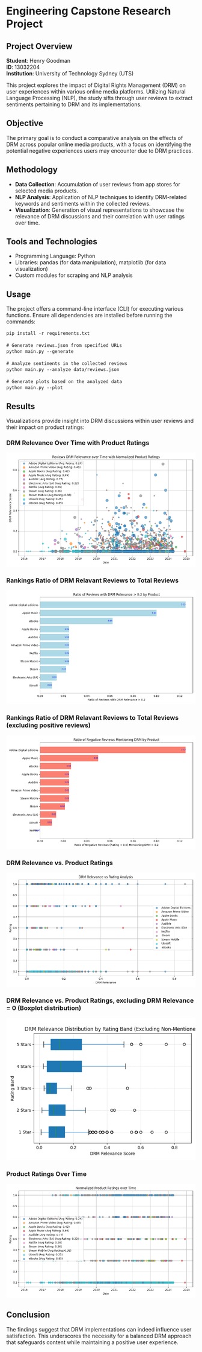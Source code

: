 # Engineering Capstone Research Project

## Project Overview

**Student**: Henry Goodman  
**ID**: 13032204  
**Institution**: University of Technology Sydney (UTS)

This project explores the impact of Digital Rights Management (DRM) on user experiences within various online media platforms. Utilizing Natural Language Processing (NLP), the study sifts through user reviews to extract sentiments pertaining to DRM and its implementations.

## Objective

The primary goal is to conduct a comparative analysis on the effects of DRM across popular online media products, with a focus on identifying the potential negative experiences users may encounter due to DRM practices.

## Methodology

- **Data Collection**: Accumulation of user reviews from app stores for selected media products.
- **NLP Analysis**: Application of NLP techniques to identify DRM-related keywords and sentiments within the collected reviews.
- **Visualization**: Generation of visual representations to showcase the relevance of DRM discussions and their correlation with user ratings over time.

## Tools and Technologies

- Programming Language: Python
- Libraries: pandas (for data manipulation), matplotlib (for data visualization)
- Custom modules for scraping and NLP analysis

## Usage

The project offers a command-line interface (CLI) for executing various functions. Ensure all dependencies are installed before running the commands:

```shell
pip install -r requirements.txt

# Generate reviews.json from specified URLs
python main.py --generate

# Analyze sentiments in the collected reviews
python main.py --analyze data/reviews.json

# Generate plots based on the analyzed data
python main.py --plot
```

## Results

Visualizations provide insight into DRM discussions within user reviews and their impact on product ratings:

### DRM Relevance Over Time with Product Ratings
![](/data/graphs/drm_relevance_with_ratings_over_time.png)

### Rankings Ratio of DRM Relavant Reviews to Total Reviews
![](/data/graphs/drm_relevance_ratio_by_product.png)

### Rankings Ratio of DRM Relavant Reviews to Total Reviews (excluding positive reviews)
![](/data/graphs/negative_reviews_with_drm_relevance.png)

### DRM Relevance vs. Product Ratings
![](/data/graphs/drm_relevance_vs_rating.png)

### DRM Relevance vs. Product Ratings, excluding DRM Relevance = 0 (Boxplot distribution)
![](/data/graphs/drm_relevance_distribution_by_rating_band_excluding_non_mentioned.png)

### Product Ratings Over Time
![](/data/graphs/ratings_over_time.png)

## Conclusion

The findings suggest that DRM implementations can indeed influence user satisfaction. This underscores the necessity for a balanced DRM approach that safeguards content while maintaining a positive user experience.